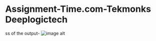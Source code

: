 ﻿# Assignment-Time.com-Tekmonks Deeplogictech
ss of the output-
![image alt](<img width="1905" height="936" alt="image" src="https://github.com/user-attachments/assets/07360762-9e7f-4f0a-9e76-c091e624f2d9" />
)


